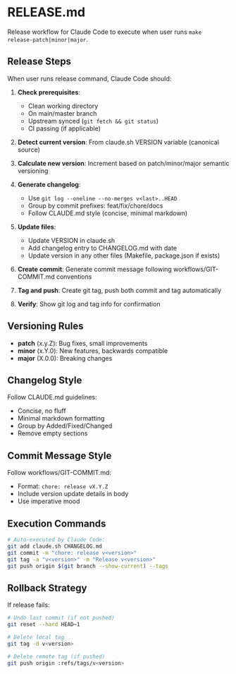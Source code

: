 # RELEASE.md

Release workflow for Claude Code to execute when user runs `make release-patch|minor|major`.

## Release Steps

When user runs release command, Claude Code should:

1. **Check prerequisites**: 
   - Clean working directory
   - On main/master branch
   - Upstream synced (`git fetch && git status`)
   - CI passing (if applicable)

2. **Detect current version**: From claude.sh VERSION variable (canonical source)

3. **Calculate new version**: Increment based on patch/minor/major semantic versioning

4. **Generate changelog**: 
   - Use `git log --oneline --no-merges v<last>..HEAD`
   - Group by commit prefixes: feat/fix/chore/docs
   - Follow CLAUDE.md style (concise, minimal markdown)

5. **Update files**: 
   - Update VERSION in claude.sh
   - Add changelog entry to CHANGELOG.md with date
   - Update version in any other files (Makefile, package.json if exists)

6. **Create commit**: Generate commit message following workflows/GIT-COMMIT.md conventions

7. **Tag and push**: Create git tag, push both commit and tag automatically

8. **Verify**: Show git log and tag info for confirmation

## Versioning Rules

- **patch** (x.y.Z): Bug fixes, small improvements
- **minor** (x.Y.0): New features, backwards compatible
- **major** (X.0.0): Breaking changes

## Changelog Style

Follow CLAUDE.md guidelines:
- Concise, no fluff
- Minimal markdown formatting
- Group by Added/Fixed/Changed
- Remove empty sections

## Commit Message Style

Follow workflows/GIT-COMMIT.md:
- Format: `chore: release vX.Y.Z`
- Include version update details in body
- Use imperative mood

## Execution Commands

```bash
# Auto-executed by Claude Code:
git add claude.sh CHANGELOG.md
git commit -m "chore: release v<version>"
git tag -a "v<version>" -m "Release v<version>"
git push origin $(git branch --show-current) --tags
```

## Rollback Strategy

If release fails:
```bash
# Undo last commit (if not pushed)
git reset --hard HEAD~1

# Delete local tag
git tag -d v<version>

# Delete remote tag (if pushed)
git push origin :refs/tags/v<version>
```